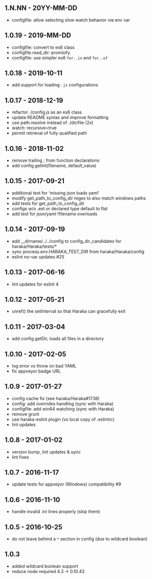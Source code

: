 
## 1.N.NN - 20YY-MM-DD

- configfile: allow selecting slow watch behavior via env var

## 1.0.19 - 2019-MM-DD

- configfile: convert to es6 class
- configfile.read_dir: promisify
- configfile: use simpler es6 `for..in` and `for..of`


## 1.0.18 - 2019-10-11

- add support for loading `.js` configurations


## 1.0.17 - 2018-12-19

- refactor ./config.js as an es6 class
- update README syntax and improve formatting
- use path.resolve instead of ./dir/file (2x)
- watch: recursive=true
- permit retrieval of fully qualified path


## 1.0.16 - 2018-11-02

- remove trailing ; from function declarations
- add config.getInt(filename, default_value)


## 1.0.15 - 2017-09-21

- additional test for 'missing json loads yaml'
- modify get_path_to_config_dir regex to also match windows paths
- add tests for get_path_to_config_dir
- configs w/o .ext or declared type default to flat
- add test for json/yaml !filename overloads


## 1.0.14 - 2017-09-19

- add __dirname/../../config to config_dir_candidates for haraka/Haraka/tests/*
- sync process.env.HARAKA_TEST_DIR from haraka/Haraka/config
- eslint no-var updates #25


## 1.0.13 - 2017-06-16

- lint updates for eslint 4


## 1.0.12 - 2017-05-21

- unref() the setInterval so that Haraka can gracefully exit


## 1.0.11 - 2017-03-04

- add config.getDir, loads all files in a directory


## 1.0.10 - 2017-02-05

- log error vs throw on bad YAML
- fix appveyor badge URL


## 1.0.9 - 2017-01-27

- config cache fix (see haraka/Haraka#1738)
- config: add overrides handling (sync with Haraka)
- configfile: add win64 watching (sync with Haraka)
- remove grunt
- use haraka-eslint plugin (vs local copy of .eslintrc)
- lint updates


## 1.0.8 - 2017-01-02

- version bump, lint updates & sync
- lint fixes


## 1.0.7 - 2016-11-17

- update tests for appveyor (Windows) compatibility #9


## 1.0.6 - 2016-11-10

- handle invalid .ini lines properly (skip them)


## 1.0.5 - 2016-10-25

- do not leave behind a `*` section in config (due to wildcard boolean)


## 1.0.3

- added wildcard boolean support
- reduce node required 4.3 -> 0.10.43
